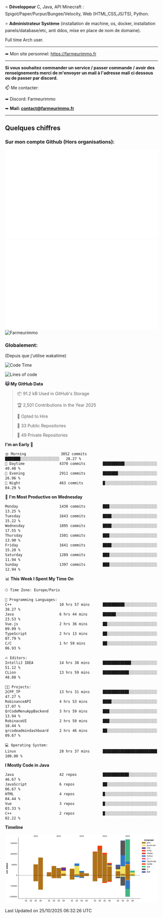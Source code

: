 ⭐ **Développeur** C, Java, API Minecraft : Spigot/Paper/Purpur/Bungee/Velocity, Web (HTML,CSS,JS/TS), Python.

⭐ **Administrateur Système** (installation de machine, os, docker, installation panels/database/etc, anti ddos, mise en place de nom de domaine).

Full time Arch user.

---

➥ Mon site personnel: https://farmeurimmo.fr

---

**Si vous souhaitez commander un service / passer commande / avoir des renseignements merci de m'envoyer un mail à l'adresse mail ci dessous ou de passer par discord.**

📫 Me contacter:
 
   ➥ Discord: Farmeurimmo
   
   ➥ **Mail: contact@farmeurimmo.fr**

---
## Quelques chiffres

### Sur mon compte Github (Hors organisations):

<a href="https://github.com/Farmeurimmo/github-stats">
<img src="https://github.com/Farmeurimmo/github-stats/blob/master/generated/overview.svg#gh-dark-mode-only" />
<img src="https://github.com/Farmeurimmo/github-stats/blob/master/generated/languages.svg#gh-dark-mode-only" />
</a>

<img src="https://komarev.com/ghpvc/?username=Farmeurimmo" alt="Farmeurimmo" />

### Globalement:

(Depuis que j'utilise wakatime)
<!--START_SECTION:waka-->
![Code Time](http://img.shields.io/badge/Code%20Time-2%2C526%20hrs%2055%20mins-blue)

![Lines of code](https://img.shields.io/badge/From%20Hello%20World%20I%27ve%20Written-1.2%20million%20lines%20of%20code-blue)

**🐱 My GitHub Data** 

> 📦 91.2 kB Used in GitHub's Storage 
 > 
> 🏆 2,501 Contributions in the Year 2025
 > 
> 💼 Opted to Hire
 > 
> 📜 33 Public Repositories 
 > 
> 🔑 49 Private Repositories 
 > 
**I'm an Early 🐤** 

```text
🌞 Morning                3052 commits        ███████░░░░░░░░░░░░░░░░░░   28.27 % 
🌆 Daytime                4370 commits        ██████████░░░░░░░░░░░░░░░   40.48 % 
🌃 Evening                2911 commits        ███████░░░░░░░░░░░░░░░░░░   26.96 % 
🌙 Night                  463 commits         █░░░░░░░░░░░░░░░░░░░░░░░░   04.29 % 
```
📅 **I'm Most Productive on Wednesday** 

```text
Monday                   1430 commits        ███░░░░░░░░░░░░░░░░░░░░░░   13.25 % 
Tuesday                  1643 commits        ████░░░░░░░░░░░░░░░░░░░░░   15.22 % 
Wednesday                1895 commits        ████░░░░░░░░░░░░░░░░░░░░░   17.55 % 
Thursday                 1501 commits        ███░░░░░░░░░░░░░░░░░░░░░░   13.90 % 
Friday                   1641 commits        ████░░░░░░░░░░░░░░░░░░░░░   15.20 % 
Saturday                 1289 commits        ███░░░░░░░░░░░░░░░░░░░░░░   11.94 % 
Sunday                   1397 commits        ███░░░░░░░░░░░░░░░░░░░░░░   12.94 % 
```


📊 **This Week I Spent My Time On** 

```text
🕑︎ Time Zone: Europe/Paris

💬 Programming Languages: 
C++                      10 hrs 57 mins      ██████████░░░░░░░░░░░░░░░   38.27 % 
Java                     6 hrs 44 mins       ██████░░░░░░░░░░░░░░░░░░░   23.53 % 
Vue.js                   2 hrs 36 mins       ██░░░░░░░░░░░░░░░░░░░░░░░   09.09 % 
TypeScript               2 hrs 13 mins       ██░░░░░░░░░░░░░░░░░░░░░░░   07.79 % 
C/C                      1 hr 59 mins        ██░░░░░░░░░░░░░░░░░░░░░░░   06.93 % 

🔥 Editors: 
IntelliJ IDEA            14 hrs 38 mins      █████████████░░░░░░░░░░░░   51.12 % 
CLion                    13 hrs 59 mins      ████████████░░░░░░░░░░░░░   48.88 % 

🐱‍💻 Projects: 
2CPP_TP                  13 hrs 31 mins      ████████████░░░░░░░░░░░░░   47.27 % 
RobinanceAPI             4 hrs 53 mins       ████░░░░░░░░░░░░░░░░░░░░░   17.07 % 
QrCodeMenuAppBackend     3 hrs 59 mins       ███░░░░░░░░░░░░░░░░░░░░░░   13.94 % 
RobinaceUI               2 hrs 59 mins       ███░░░░░░░░░░░░░░░░░░░░░░   10.44 % 
qrcodeadmindashboard     2 hrs 46 mins       ██░░░░░░░░░░░░░░░░░░░░░░░   09.67 % 

💻 Operating System: 
Linux                    28 hrs 37 mins      █████████████████████████   100.00 % 
```

**I Mostly Code in Java** 

```text
Java                     42 repos            ████████████░░░░░░░░░░░░░   46.67 % 
JavaScript               6 repos             ██░░░░░░░░░░░░░░░░░░░░░░░   06.67 % 
HTML                     4 repos             █░░░░░░░░░░░░░░░░░░░░░░░░   04.44 % 
Vue                      3 repos             █░░░░░░░░░░░░░░░░░░░░░░░░   03.33 % 
C++                      2 repos             █░░░░░░░░░░░░░░░░░░░░░░░░   02.22 % 
```



**Timeline**

![Lines of Code chart](https://raw.githubusercontent.com/Farmeurimmo/Farmeurimmo/main/assets/bar_graph.png)


 Last Updated on 25/10/2025 06:32:26 UTC
<!--END_SECTION:waka-->
